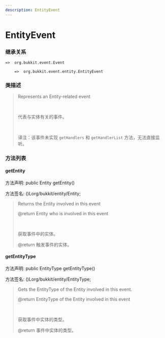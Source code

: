 ```yaml
---
description: EntityEvent
---
```


# EntityEvent

### 继承关系

    =>  org.bukkit.event.Event

        =>  org.bukkit.event.entity.EntityEvent

### 类描述

> Represents an Entity-related event
> 
> <br>
> 
> 代表与实体有关的事件。
> 
> <br>
> 
> 译注：该事件未实现 `getHandlers` 和 `getHandlerList` 方法，无法直接监听。

### 方法列表

#### getEntity

方法声明: public Entity getEntity()

方法签名: ()Lorg/bukkit/entity/Entity;

> Returns the Entity involved in this event
> 
> @return Entity who is involved in this event
> 
> <br>
> 
> 获取事件中的实体。
> 
> @return 触发事件的实体。

#### getEntityType

方法声明: public EntityType getEntityType()

方法签名: ()Lorg/bukkit/entity/EntityType;

> Gets the EntityType of the Entity involved in this event.
> 
> @return EntityType of the Entity involved in this event
> 
> <br>
> 
> 获取事件中实体的类型。
> 
> @return 事件中实体的类型。